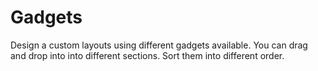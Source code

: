 # Gadgets
Design a custom layouts using different gadgets available. You can drag and drop into into different sections.  Sort them into different order.
